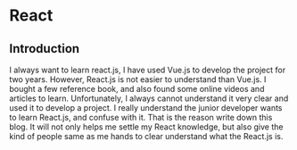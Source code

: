# React

## Introduction

I always want to learn react.js, I have used Vue.js to develop the project for two years. However, React.js is not easier to understand than Vue.js. I bought a few reference book, and also found some online videos and articles to learn. Unfortunately, I always cannot understand it very clear and used it to develop a project. I really understand the junior developer wants to learn React.js, and confuse with it. That is the reason write down this blog. It will not only helps me settle my React knowledge, but also give the kind of people same as me hands to clear understand what the React.js is.
